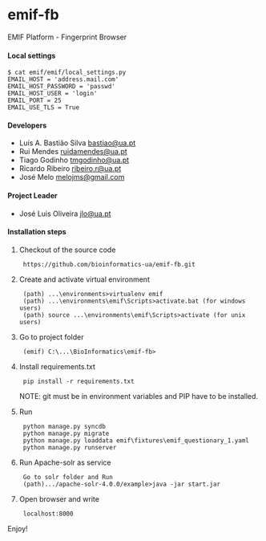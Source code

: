 emif-fb
=======

EMIF Platform - Fingerprint Browser 


#### Local settings

    $ cat emif/emif/local_settings.py
    EMAIL_HOST = 'address.mail.com'
    EMAIL_HOST_PASSWORD = 'passwd'
    EMAIL_HOST_USER = 'login'
    EMAIL_PORT = 25
    EMAIL_USE_TLS = True


#### Developers

 * Luís A. Bastião Silva <bastiao@ua.pt>
 * Rui Mendes <ruidamendes@ua.pt>
 * Tiago Godinho <tmgodinho@ua.pt>
 * Ricardo Ribeiro <ribeiro.r@ua.pt>
 * José Melo <melojms@gmail.com>

 
#### Project Leader

 * José Luis Oliveira <jlo@ua.pt>


#### Installation steps

1. Checkout of the source code


        https://github.com/bioinformatics-ua/emif-fb.git

2. Create and activate virtual environment


        (path) ...\environments>virtualenv emif
        (path) ...\environments\emif\Scripts>activate.bat (for windows users)
        (path) source ...\environments\emif\Scripts>activate (for unix users)

3. Go to project folder
    
        (emif) C:\...\BioInformatics\emif-fb>   
    
4. Install requirements.txt


        pip install -r requirements.txt

    NOTE: git must be in environment variables and PIP have to be installed.

5. Run


        python manage.py syncdb
        python manage.py migrate
        python manage.py loaddata emif\fixtures\emif_questionary_1.yaml
        python manage.py runserver

6. Run Apache-solr as service


        Go to solr folder and Run
        (path).../apache-solr-4.0.0/example>java -jar start.jar

7. Open browser and write


        localhost:8000


 Enjoy!
